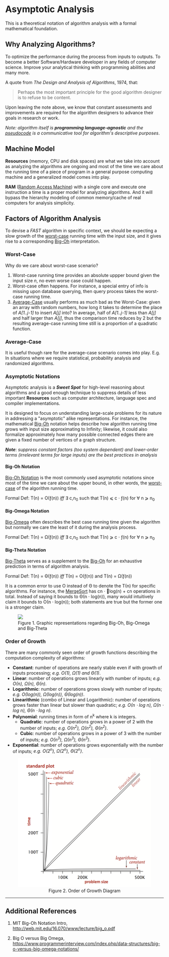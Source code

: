 # Asymptotic Analysis

This is a theoretical notation of algorithm analysis with a formal mathematical foundation.

## Why Analyzing Algorithms?

To optimize the performance during the process from inputs to outputs. To become a better Software/Hardware developer in any fields of computer science. Improve your analytical thinking with programming abilities and many more.

A quote from _The Design and Analysis of Algorithms_, 1974, that:

> Perhaps the most important principle for the good algorithm designer is to refuse to be content.

Upon leaving the note above, we know that constant assessments and improvements are required for the algorithm designers to advance their goals in research or work.

_Note: algorithm itself is **programming language-agnostic** and the [pseudocode](https://en.wikipedia.org/wiki/Pseudocode) is a communicative tool for algorithm's descriptive purposes_.

## Machine Model

**Resources** (memory, CPU and disk spaces) are what we take into account as analyzing the algorithms are ongoing and most of the time we care about the running time of a piece of program in a general purpose computing machine and a generalized model comes into play.

**RAM** ([Random Access Machine](https://www.youtube.com/watch?v=by1HmASLHkM)) with a single core and execute one instruction a time is a proper model for analyzing algorithms. And it will bypass the hierarchy modeling of common memory/cache of real computers for analysis simplicity.

## Factors of Algorithm Analysis

To devise a _FAST_ algorithm in specific context, we should be expecting a slow growth of the [worst-case](#worst-case) running time with the input size, and it gives rise to a corresponding [Big-Oh](#big-oh-notation) interpretation.

### Worst-Case

Why do we care about worst-case scenario?
1. Worst-case running time provides an absolute uppper bound given the input size _n_, no even worse case could happen.
2. Worst-case often happens. For instance, a special entry of info is missing upon database querying, then query process takes the worst-case running time.
3. [Average-Case](#average-case) usually performs as much bad as the Worst-Case: given an array with random numbers, how long it takes to determine the place of _A[1..j-1]_ to insert _A[j]_ into? In average, half of _A[1..j-1]_ less than _A[j]_ and half larger than _A[j]_, thus the comparison time reduces by 2 but the resulting average-case running time still is a proportion of a quadratic function.

### Average-Case

It is useful though rare for the average-case scenario comes into play. E.g. In situations where we require statistical, probability analysis and randomized algorithms.

### Asymptotic Notations

Asymptotic analysis is a _**Sweet Spot**_ for high-level reasoning about algorithms and a good enough technique to suppress details of less important **Resources** such as computer architecture, language spec and compiler implementations.

It is designed to focus on understanding large-scale problems for its nature in addressing a "asymptotic" alike representations. For instance, the mathematical [Big-Oh](#big-oh-notation) notation helps describe how algorithm running time grows with input size approximating to Infinity; likewise, it could also formalize approximately how many possible connected edges there are given a fixed number of vertices of a graph structure.

_**Note**_: _suppress constant factors (too system dependent) and lower-order terms (irrelevant terms for large inputs) are the best practices in analysis_

#### Big-Oh Notation

[Big-Oh Notation](#big-oh-notation) is the most commonly used asymptotic notations since most of the time we care about the upper bound, in other words, the [worst-case](#worst-case) of the algorithm running time.

Formal Def:
&Tau;(n) = &Omicron;(&fnof;(n))
_iff_ &exist; &scy;,n<sub>0</sub>
such that &Tau;(n) &les; &scy; &sdot; &fnof;(n) for &forall; n &ges; n<sub>0</sub>

#### Big-Omega Notation

[Big-Omega](#big-omega-notation) often describes the best case running time given the algorithm but normally we care the least of it during the analysis process.

Formal Def:
&Tau;(n) = &Omega;(&fnof;(n)) _iff_
&exist; &scy;,n<sub>0</sub>
such that
&Tau;(n) &ges; &scy; &sdot; &fnof;(n) for &forall; n &ges; n<sub>0</sub>

#### Big-Theta Notation

[Big-Theta](#big-theta-notation) serves as a supplement to the [Big-Oh](#big-oh-notation) for an exhaustive prediction in terms of algorithm analysis.

Formal Def: &Tau;(n) = &Theta;(&fnof;(n)) _iff_ &Tau;(n) = &Omicron;(&fnof;(n)) and &Tau;(n) = &Omega;(&fnof;(n))

It is a common error to use &Omicron; instead of &Theta; to denote the &Tau;(n) for specific algorithms. For instance, the [MergeSort](sorting/merge-sort.md) has &scy;n &sdot; log(n) + &scy;n operations in total. Instead of saying it bounds to &Theta;(n &sdot; log(n)), many would intuitively claim it bounds to &Omicron;(n &sdot; log(n)); both statements are true but the former one is a stronger claim.

<figure>
<img src="http://draperg.cis.byuh.edu/archive/winter2012/cs301/lectures/lecture06/big_oh_graphs.png" />
<figcaption>Figure 1. Graphic representations regarding Big-Oh, Big-Omega and Big-Theta</figcaption>
</figure>

### Order of Growth

There are many commonly seen order of growth functions describing the computation complexity of algorithms:

* **Constant**: number of operations are nearly stable even if with growth of inputs processing; _e.g. &Omicron;(1), &Omega;(1) and &Theta;(1)_.
* **Linear**: number of operations grows linearly with number of inputs; _e.g. &Omicron;(n), &Omega;(n), &Theta;(n)_.
* **Logarithmic**: number of operations grows slowly with number of inputs; _e.g. &Omicron;(log(n)), &Omega;(log(n)), &Theta;(log(n))_.
* **Linearithmic** (combo of Linear and Logarithmic): number of operations grows faster than linear but slower than quadratic; _e.g. &Omicron;(n &sdot; log n), &Omega;(n &sdot; log n), &Theta;(n &sdot; log n)_.
* **Polynomial**: running times in form of n<sup>k</sup> where k is integers.
    * **Quadratic**: number of operations grows in a power of 2 with the number of inputs; _e.g. &Omicron;(n<sup>2</sup>), &Omega;(n<sup>2</sup>), &Theta;(n<sup>2</sup>)_.
    * **Cubic**: number of operations grows in a power of 3 with the number of inputs; _e.g. &Omicron;(n<sup>3</sup>), &Omega;(n<sup>3</sup>), &Theta;(n<sup>3</sup>)_.
* **Exponential**: number of operations grows exponentially with the number of inputs; _e.g. &Omicron;(2<sup>n</sup>), &Omega;(2<sup>n</sup>), &Theta;(2<sup>n</sup>)_.

<figure style="text-align:center">
  <img src="images/order_of_growth.png" />
  <figcaption>Figure 2. Order of Growth Diagram</figcaption>
</figure>

---

## Additional References

1. MIT Big-Oh Notation Intro, http://web.mit.edu/16.070/www/lecture/big_o.pdf

2. Big O versus Big Omega, https://www.programmerinterview.com/index.php/data-structures/big-o-versus-big-omega-notations/
